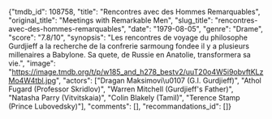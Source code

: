 {"tmdb_id": 108758, "title": "Rencontres avec des Hommes Remarquables", "original_title": "Meetings with Remarkable Men", "slug_title": "rencontres-avec-des-hommes-remarquables", "date": "1979-08-05", "genre": "Drame", "score": "7.8/10", "synopsis": "Les rencontres de voyage du philosophe Gurdjieff a la recherche de la confrerie sarmoung fondee il y a plusieurs millenaires a Babylone. Sa quete, de Russie en Anatolie, transformera sa vie.", "image": "https://image.tmdb.org/t/p/w185_and_h278_bestv2/uuT20o4W5i9obvftKLzMo4W4tbl.jpg", "actors": ["Dragan Maksimovi\u0107 (G.I. Gurdjieff)", "Athol Fugard (Professor Skridlov)", "Warren Mitchell (Gurdjieff's Father)", "Natasha Parry (Vitvitskaia)", "Colin Blakely (Tamil)", "Terence Stamp (Prince Lubovedsky)"], "comments": [], "recommandations_id": []}
